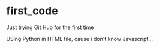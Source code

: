 # first_code
Just trying Git Hub for the first time

USing Python in HTML file, cause i don't know Javascript...
